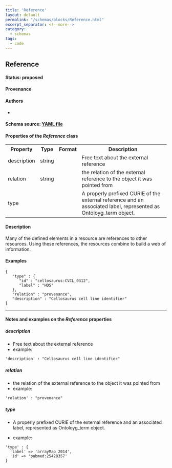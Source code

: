 ```yaml
---
title: 'Reference'
layout: default
permalink: "/schemas/blocks/Reference.html"
excerpt_separator: <!--more-->
category:
  - schemas
tags:
  - code
---
```

## Reference


#### Status: __proposed__

<!--more-->



#### Provenance  


#### Authors

* 

#### Schema source: [YAML file](https://github.com/ga4gh-schemablocks/blocks/blob/master/src/yaml/reference.yaml)    
#### Properties of the _Reference_ class    

<table>
  <tr>
    <th>Property</th>
    <th>Type</th>
    <th>Format</th>
    <th>Description</th>
  </tr>
  <tr>
    <td>description</td>
    <td>string</td>
    <td></td>
    <td>Free text about the external reference</td>
  </tr>
  <tr>
    <td>relation</td>
    <td>string</td>
    <td></td>
    <td>the relation of the external reference to the object it was pointed from</td>
  </tr>
  <tr>
    <td>type</td>
    <td></td>
    <td></td>
    <td>A properly prefixed CURIE of the external reference and an associated label,
represented as Ontoloyg_term object.
</td>
  </tr>

</table>


#### Description 
Many of the defined elements in a resource are references to other resources.
Using these references, the resources combine to build a web of information.



#### Examples

```
{
   "type" : {
      "id" : "cellosaurus:CVCL_0312",
      "label" : "HOS"
   },
   "relation" : "provenance",
   "description" : "Cellosaurus cell line identifier"
}
```
--------------------------------------------------------------------------------

<h4>Notes and examples on the <i>Reference</i> properties</h4>

##### description

* Free text about the external reference
* example:

```
'description' : "Cellosaurus cell line identifier"
```

##### relation

* the relation of the external reference to the object it was pointed from
* example:

```
'relation' : "provenance"
```

##### type

* A properly prefixed CURIE of the external reference and an associated label,
represented as Ontoloyg_term object.

* example:

```
'type' : {
  'label' => 'arrayMap 2014',
  'id' => 'pubmed:25428357'
}
```

